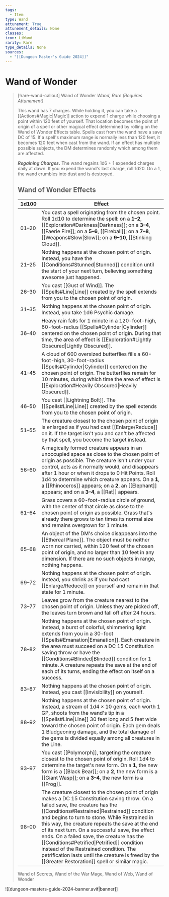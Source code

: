 ```yaml
---
tags:
  - Item
type: Wand
attunement: True
attunement_details: None
classes:
icon: LiWand
rarity: Rare
type_details: None
sources: 
  - "[[Dungeon Master's Guide 2024]]"
---
```

# Wand of Wonder
>[!rare-wand-callout] Wand of Wonder
>_Wand, Rare (Requires Attunement)_
>
>This wand has 7 charges. While holding it, you can take a [[Actions#Magic\|Magic]] action to expend 1 charge while choosing a point within 120 feet of yourself. That location becomes the point of origin of a spell or other magical effect determined by rolling on the Wand of Wonder Effects table. Spells cast from the wand have a save DC of 15. If a spell's maximum range is normally less than 120 feet, it becomes 120 feet when cast from the wand. If an effect has multiple possible subjects, the DM determines randomly which among them are affected.
>
>**_Regaining Charges._** The wand regains 1d6 + 1 expended charges daily at dawn. If you expend the wand's last charge, roll 1d20. On a 1, the wand crumbles into dust and is destroyed.
>
>## Wand of Wonder Effects
>|1d100|Effect|
>|---|---|
>|01–20|You cast a spell originating from the chosen point. Roll 1d10 to determine the spell: on a **1–2**, [[Exploration#Darkness\|Darkness]]; on a **3–4**, [[Faerie Fire]]; on a **5–6**, [[Fireball]]; on a **7–8**, [[Weapons#Slow\|Slow]]; on a **9–10**, [[Stinking Cloud]].|
>|21–25|Nothing happens at the chosen point of origin. Instead, you have the [[Conditions#Stunned\|Stunned]] condition until the start of your next turn, believing something awesome just happened.|
>|26–30|You cast [[Gust of Wind]]. The [[Spells#Line\|Line]] created by the spell extends from you to the chosen point of origin.|
>|31–35|Nothing happens at the chosen point of origin. Instead, you take 1d6 Psychic damage.|
>|36–40|Heavy rain falls for 1 minute in a 120-foot-high, 60-foot-radius [[Spells#Cylinder\|Cylinder]] centered on the chosen point of origin. During that time, the area of effect is [[Exploration#Lightly Obscured\|Lightly Obscured]].|
>|41–45|A cloud of 600 oversized butterflies fills a 60-foot-high, 30-foot-radius [[Spells#Cylinder\|Cylinder]] centered on the chosen point of origin. The butterflies remain for 10 minutes, during which time the area of effect is [[Exploration#Heavily Obscured\|Heavily Obscured]].|
>|46–50|You cast [[Lightning Bolt]]. The [[Spells#Line\|Line]] created by the spell extends from you to the chosen point of origin.|
>|51–55|The creature closest to the chosen point of origin is enlarged as if you had cast [[Enlarge/Reduce]] on it. If the target isn't you and can't be affected by that spell, you become the target instead.|
>|56–60|A magically formed creature appears in an unoccupied space as close to the chosen point of origin as possible. The creature isn't under your control, acts as it normally would, and disappears after 1 hour or when it drops to 0 Hit Points. Roll 1d4 to determine which creature appears. On a **1**, a [[Rhinoceros]] appears; on a **2**, an [[Elephant]] appears; and on a **3–4**, a [[Rat]] appears.|
>|61–64|Grass covers a 60-foot-radius circle of ground, with the center of that circle as close to the chosen point of origin as possible. Grass that's already there grows to ten times its normal size and remains overgrown for 1 minute.|
>|65–68|An object of the DM's choice disappears into the [[Ethereal Plane]]. The object must be neither worn nor carried, within 120 feet of the chosen point of origin, and no larger than 10 feet in any dimension. If there are no such objects in range, nothing happens.|
>|69–72|Nothing happens at the chosen point of origin. Instead, you shrink as if you had cast [[Enlarge/Reduce]] on yourself and remain in that state for 1 minute.|
>|73–77|Leaves grow from the creature nearest to the chosen point of origin. Unless they are picked off, the leaves turn brown and fall off after 24 hours.|
>|78–82|Nothing happens at the chosen point of origin. Instead, a burst of colorful, shimmering light extends from you in a 30-foot [[Spells#Emanation\|Emanation]]. Each creature in the area must succeed on a DC 15 Constitution saving throw or have the [[Conditions#Blinded\|Blinded]] condition for 1 minute. A creature repeats the save at the end of each of its turns, ending the effect on itself on a success.|
>|83–87|Nothing happens at the chosen point of origin. Instead, you cast [[Invisibility]] on yourself.|
>|88–92|Nothing happens at the chosen point of origin. Instead, a stream of 1d4 × 10 gems, each worth 1 GP, shoots from the wand's tip in a [[Spells#Line\|Line]] 30 feet long and 5 feet wide toward the chosen point of origin. Each gem deals 1 Bludgeoning damage, and the total damage of the gems is divided equally among all creatures in the Line.|
>|93–97|You cast [[Polymorph]], targeting the creature closest to the chosen point of origin. Roll 1d4 to determine the target's new form. On a **1**, the new form is a [[Black Bear]]; on a **2**, the new form is a [[Giant Wasp]]; on a **3–4**, the new form is a [[Frog]].|
>|98–00|The creature closest to the chosen point of origin makes a DC 15 Constitution saving throw. On a failed save, the creature has the [[Conditions#Restrained\|Restrained]] condition and begins to turn to stone. While Restrained in this way, the creature repeats the save at the end of its next turn. On a successful save, the effect ends. On a failed save, the creature has the [[Conditions#Petrified\|Petrified]] condition instead of the Restrained condition. The petrification lasts until the creature is freed by the [[Greater Restoration]] spell or similar magic.|
>
>
>Wand of Secrets, Wand of the War Mage, Wand of Web, Wand of Wonder
>


![[dungeon-masters-guide-2024-banner.avif|banner]]